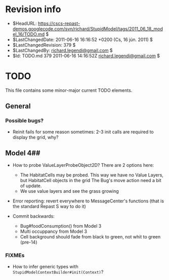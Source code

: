 # Revision info #
* $HeadURL: https://cscs-repast-demos.googlecode.com/svn/richard/StupidModel/tags/2011_06_18_model_16/TODO.md $
* $LastChangedDate: 2011-06-16 16:16:52 +0200 (Cs, 16 jún. 2011) $
* $LastChangedRevision: 379 $
* $LastChangedBy: richard.legendi@gmail.com $
* $Id: TODO.md 379 2011-06-16 14:16:52Z richard.legendi@gmail.com $

# TODO #
This file contains some minor-major current TODO elements.

## General ##

### Possible bugs? ###
* Reinit fails for some reason sometimes: 2-3 init calls are required to display the grid, why?

## Model 4##
* How to probe ValueLayerProbeObject2D? There are 2 options here:
	* The HabitatCells may be probed. This way we have no Value Layers, but HabitatCell objects in the grid
	  The Bug's move action need a bit of update. 
	* We use value layers and see the grass growing

* Error reporting: revert everywhere to MessageCenter's functions (that is the standard Repast S way to do it)

* Commit backwards:
	* Bug#foodConsumption() from Model 3
	* Multi occuppancy from Model 3
	* Cell background should fade from black to green, not whit to green (pre-14)

### FIXMEs ###
* How to infer generic types with `StupidModelContextBuilder#init(Context)`?
